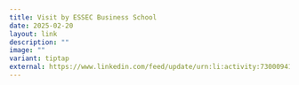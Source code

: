```yaml
---
title: Visit by ESSEC Business School
date: 2025-02-20
layout: link
description: ""
image: ""
variant: tiptap
external: https://www.linkedin.com/feed/update/urn:li:activity:7300094192934957056
---
```

